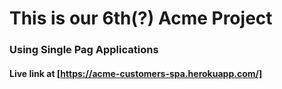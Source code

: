 # This is our 6th(?) Acme Project

### Using Single Pag Applications

#### Live link at [https://acme-customers-spa.herokuapp.com/]
